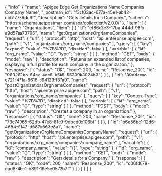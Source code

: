 {
  "info": {
    "name": "Apigee Edge Get Organizations Name Companies Company Name",
    "_postman_id": "f3cf03ac-677a-45e1-ab42-cbb17739dc9f",
    "description": "Gets details for a Company.",
    "schema": "https://schema.getpostman.com/json/collection/v2.0.0/"
  },
  "item": [
    {
      "name": "Organizations",
      "item": [
        {
          "id": "ef86c2e3-17ba-444d-98fb-a9d57aa73796",
          "name": "getOrganizationsOrgNameCompanies",
          "request": {
            "url": {
              "protocol": "http",
              "host": "api.enterprise.apigee.com",
              "path": [
                "v1",
                "organizations/:org_name/companies"
              ],
              "query": [
                {
                  "key": "expand",
                  "value": "%7B%7D",
                  "disabled": false
                }
              ],
              "variable": [
                {
                  "id": "org_name",
                  "value": "{}",
                  "type": "string"
                }
              ]
            },
            "method": "GET",
            "body": {
              "mode": "raw"
            },
            "description": "Returns an expanded list of companies, displaying a full profile for each company in the organization."
          },
          "response": [
            {
              "status": "OK",
              "code": 200,
              "name": "Response_200",
              "id": "969262ba-64ed-4ac5-b5b5-55339b3924b3"
            }
          ]
        },
        {
          "id": "30ddccaa-e721-471a-8616-d94123ff37a9",
          "name": "postOrganizationsOrgNameCompanies",
          "request": {
            "url": {
              "protocol": "http",
              "host": "api.enterprise.apigee.com",
              "path": [
                "v1",
                "organizations/:org_name/companies"
              ],
              "query": [
                {
                  "key": "Content-Type",
                  "value": "%7B%7D",
                  "disabled": false
                }
              ],
              "variable": [
                {
                  "id": "org_name",
                  "value": "{}",
                  "type": "string"
                }
              ]
            },
            "method": "POST",
            "body": {
              "mode": "raw"
            },
            "description": "Creates a company in an organization."
          },
          "response": [
            {
              "status": "OK",
              "code": 200,
              "name": "Response_200",
              "id": "73c74965-62db-47e8-81e9-9dbcd0c106bf"
            }
          ]
        },
        {
          "id": "b6e56bc1-12d6-4684-9142-d687b663e8a1",
          "name": "getOrganizationsOrgNameCompaniesCompanyName",
          "request": {
            "url": {
              "protocol": "http",
              "host": "api.enterprise.apigee.com",
              "path": [
                "v1",
                "organizations/:org_name/companies/:company_name"
              ],
              "variable": [
                {
                  "id": "company_name",
                  "value": "{}",
                  "type": "string"
                },
                {
                  "id": "org_name",
                  "value": "{}",
                  "type": "string"
                }
              ]
            },
            "method": "GET",
            "body": {
              "mode": "raw"
            },
            "description": "Gets details for a Company."
          },
          "response": [
            {
              "status": "OK",
              "code": 200,
              "name": "Response_200",
              "id": "c06fd078-ead8-4bc1-b891-19e5e0572b7f"
            }
          ]
        }
      ]
    }
  ]
}